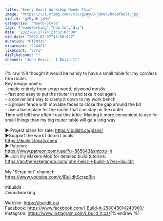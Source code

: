 ```yaml
---
title: "Every Small Workshop Needs This"
image: "https:\/\/i.ytimg.com\/vi\/g29yU6-jzMo\/hqdefault.jpg"
vid_id: "g29yU6-jzMo"
categories: "Howto-Style"
tags: ["woodworking","how to","diy"]
date: "2022-02-17T14:21:32+03:00"
vid_date: "2022-02-07T13:56:04Z"
duration: "PT7M33S"
viewcount: "224421"
likeCount: "7771"
dislikeCount: ""
channel: "John Heisz - I Build It"
---
```

{% raw %}I thought it would be handy to have a small table for my cordless trim router. <br />Key design points:<br />- made entirely from scrap wood, plywood mostly<br />- fast and easy to put the router in and take it out again<br />- a convenient way to clamp it down to my work bench<br />- a proper fence with movable faces to close the gap around the bit<br />- use a base plate for the router that can stay on the router<br />Time will tell how often I use this table. Making it more convenient to use for small things than my big router table will go a long way. <br /><br />▶️ Project plans for sale: <a rel="nofollow" target="blank" href="https://ibuildit.ca/plans/">https://ibuildit.ca/plans/</a><br />▶️Support the work I do on Locals:<br /><a rel="nofollow" target="blank" href="https://ibuildit.locals.com/">https://ibuildit.locals.com/</a><br />▶️ Patreon:<br /><a rel="nofollow" target="blank" href="https://www.patreon.com/user?u=865843&amp;ty=h">https://www.patreon.com/user?u=865843&amp;ty=h</a><br />▶️ Join my Makers Mob for detailed build tutorials:<br /><a rel="nofollow" target="blank" href="https://go.themakersmob.com/john-heisz-i-build-it/?via=ibuildit">https://go.themakersmob.com/john-heisz-i-build-it/?via=ibuildit</a><br /><br />My &quot;Scrap bin&quot; channel:<br /><a rel="nofollow" target="blank" href="https://www.youtube.com/c/IBuildItScrapBin">https://www.youtube.com/c/IBuildItScrapBin</a><br /><br />#ibuildit<br />#woodworking<br /><br />Website: <a rel="nofollow" target="blank" href="https://ibuildit.ca/">https://ibuildit.ca/</a><br />Facebook: <a rel="nofollow" target="blank" href="https://www.facebook.com/I-Build-It-258048014240900/">https://www.facebook.com/I-Build-It-258048014240900/</a><br />Instagram: <a rel="nofollow" target="blank" href="https://www.instagram.com/i_build_it.ca/">https://www.instagram.com/i_build_it.ca/</a>{% endraw %}
